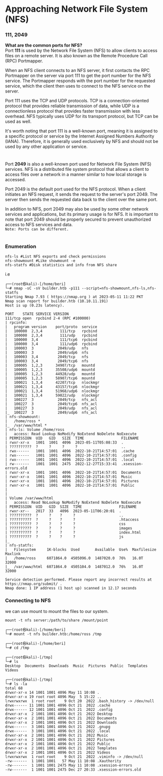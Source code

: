 # Approaching Network File System (NFS)
### 111, 2049
**What are the common ports for NFS?**  
Port **111** is used by the Network File System (NFS) to allow clients to access files on a remote server. It is also known as the Remote Procedure Call (RPC) Portmapper.

When an NFS client connects to an NFS server, it first contacts the RPC Portmapper on the server via port 111 to get the port number for the NFS service. The Portmapper responds with the port number for the requested service, which the client then uses to connect to the NFS service on the server.

Port 111 uses the TCP and UDP protocols. TCP is a connection-oriented protocol that provides reliable transmission of data, while UDP is a connectionless protocol that provides faster transmission with less overhead. NFS typically uses UDP for its transport protocol, but TCP can be used as well.

It's worth noting that port 111 is a well-known port, meaning it is assigned to a specific protocol or service by the Internet Assigned Numbers Authority (IANA). Therefore, it is generally used exclusively by NFS and should not be used by any other application or service.
#
Port **2049** is also a well-known port used for Network File System (NFS) services. NFS is a distributed file system protocol that allows a client to access files over a network in a manner similar to how local storage is accessed.

Port 2049 is the default port used for the NFS protocol. When a client initiates an NFS request, it sends the request to the server's port 2049. The server then sends the requested data back to the client over the same port.

In addition to NFS, port 2049 may also be used by some other network services and applications, but its primary usage is for NFS. It is important to note that port 2049 should be properly secured to prevent unauthorized access to NFS services and data.  
`Note: Ports can be different.`
#
### Enumeration
```
nfs-ls #List NFS exports and check permissions
nfs-showmount #Like showmount -e
nfs-statfs #Disk statistics and info from NFS share
```
i.e
```python3
┌──(root㉿kali)-[/home/beri]
└─# nmap -sC -sV builder.htb -p111 --script=nfs-showmount,nfs-ls,nfs-statfs
Starting Nmap 7.93 ( https://nmap.org ) at 2023-05-11 11:22 PKT
Nmap scan report for builder.htb (10.10.11.191)
Host is up (0.23s latency).

PORT    STATE SERVICE VERSION
111/tcp open  rpcbind 2-4 (RPC #100000)
| rpcinfo: 
|   program version    port/proto  service
|   100000  2,3,4        111/tcp   rpcbind
|   100000  2,3,4        111/udp   rpcbind
|   100000  3,4          111/tcp6  rpcbind
|   100000  3,4          111/udp6  rpcbind
|   100003  3           2049/udp   nfs
|   100003  3           2049/udp6  nfs
|   100003  3,4         2049/tcp   nfs
|   100003  3,4         2049/tcp6  nfs
|   100005  1,2,3      34907/tcp   mountd
|   100005  1,2,3      35508/udp6  mountd
|   100005  1,2,3      44928/udp   mountd
|   100005  1,2,3      58907/tcp6  mountd
|   100021  1,3,4      42207/tcp   nlockmgr
|   100021  1,3,4      43157/tcp6  nlockmgr
|   100021  1,3,4      51968/udp6  nlockmgr
|   100021  1,3,4      59022/udp   nlockmgr
|   100227  3           2049/tcp   nfs_acl
|   100227  3           2049/tcp6  nfs_acl
|   100227  3           2049/udp   nfs_acl
|_  100227  3           2049/udp6  nfs_acl
| nfs-showmount: 
|   /home/ross *
|_  /var/www/html *
| nfs-ls: Volume /home/ross
|   access: Read Lookup NoModify NoExtend NoDelete NoExecute
| PERMISSION  UID   GID   SIZE  TIME                 FILENAME
| rwxr-xr-x   1001  1001  4096  2023-05-11T05:08:33  .
| ??????????  ?     ?     ?     ?                    ..
| rwx------   1001  1001  4096  2022-10-21T14:57:01  .cache
| rwx------   1001  1001  4096  2022-10-21T14:57:01  .config
| rwx------   1001  1001  4096  2022-10-21T14:57:01  .local
| rw-------   1001  1001  2475  2022-12-27T15:33:41  .xsession-errors.old
| rwxr-xr-x   1001  1001  4096  2022-10-21T14:57:01  Documents
| rwxr-xr-x   1001  1001  4096  2022-10-21T14:57:01  Music
| rwxr-xr-x   1001  1001  4096  2022-10-21T14:57:01  Pictures
| rwxr-xr-x   1001  1001  4096  2022-10-21T14:57:01  Public
| 
| 
| Volume /var/www/html
|   access: Read NoLookup NoModify NoExtend NoDelete NoExecute
| PERMISSION  UID   GID  SIZE  TIME                 FILENAME
| rwxr-xr--   2017  33   4096  2023-05-11T06:20:01  .
| ??????????  ?     ?    ?     ?                    ..
| ??????????  ?     ?    ?     ?                    .htaccess
| ??????????  ?     ?    ?     ?                    css
| ??????????  ?     ?    ?     ?                    images
| ??????????  ?     ?    ?     ?                    index.html
| ??????????  ?     ?    ?     ?                    js
|_
| nfs-statfs: 
|   Filesystem     1K-blocks  Used       Available  Use%  Maxfilesize  Maxlink
|   /home/ross     6071864.0  4505096.0  1487020.0  76%   16.0T        32000
|_  /var/www/html  6071864.0  4505104.0  1487012.0  76%   16.0T        32000

Service detection performed. Please report any incorrect results at https://nmap.org/submit/ .
Nmap done: 1 IP address (1 host up) scanned in 12.17 seconds
```

### Connecting to NFS
we can use mount to mount the files to our system.
```python3
mount -t nfs server:/path/to/share /mount/point
```
```python3
┌──(root㉿kali)-[/home/beri]
└─# mount -t nfs builder.htb:/home/ross /tmp
                                                                                    
┌──(root㉿kali)-[/home/beri]
└─# cd /tmp                   
                                                                                    
┌──(root㉿kali)-[/tmp]
└─# ls
Desktop  Documents  Downloads  Music  Pictures  Public  Templates  Videos
                                                                                    
┌──(root㉿kali)-[/tmp]
└─# ls -la
total 68
drwxr-xr-x 14 1001 1001 4096 May 11 10:08 .
drwxr-xr-x 19 root root 4096 May  5 15:22 ..
lrwxrwxrwx  1 root root    9 Oct 20  2022 .bash_history -> /dev/null
drwx------ 11 1001 1001 4096 Oct 21  2022 .cache
drwx------ 12 1001 1001 4096 Oct 21  2022 .config
drwxr-xr-x  2 1001 1001 4096 Oct 21  2022 Desktop
drwxr-xr-x  2 1001 1001 4096 Oct 21  2022 Documents
drwxr-xr-x  2 1001 1001 4096 Oct 21  2022 Downloads
drwx------  3 1001 1001 4096 Oct 21  2022 .gnupg
drwx------  3 1001 1001 4096 Oct 21  2022 .local
drwxr-xr-x  2 1001 1001 4096 Oct 21  2022 Music
drwxr-xr-x  2 1001 1001 4096 Oct 21  2022 Pictures
drwxr-xr-x  2 1001 1001 4096 Oct 21  2022 Public
drwxr-xr-x  2 1001 1001 4096 Oct 21  2022 Templates
drwxr-xr-x  2 1001 1001 4096 Oct 21  2022 Videos
lrwxrwxrwx  1 root root    9 Oct 21  2022 .viminfo -> /dev/null
-rw-------  1 1001 1001   57 May 11 10:08 .Xauthority
-rw-------  1 1001 1001 2475 May 11 10:08 .xsession-errors
-rw-------  1 1001 1001 2475 Dec 27 20:33 .xsession-errors.old
```

